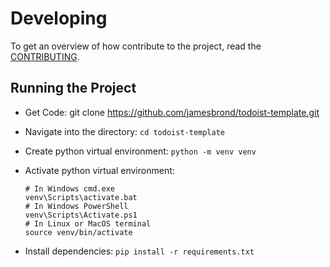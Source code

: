 # Developing

To get an overview of how contribute to the project, read the [CONTRIBUTING](CONTRIBUTING.md).

## Running the Project

- Get Code: git clone https://github.com/jamesbrond/todoist-template.git
- Navigate into the directory: `cd todoist-template`
- Create python virtual environment: `python -m venv venv`
- Activate python virtual environment:

  ```shell
  # In Windows cmd.exe
  venv\Scripts\activate.bat
  # In Windows PowerShell
  venv\Scripts\Activate.ps1
  # In Linux or MacOS terminal
  source venv/bin/activate
  ```

- Install dependencies: `pip install -r requirements.txt`
